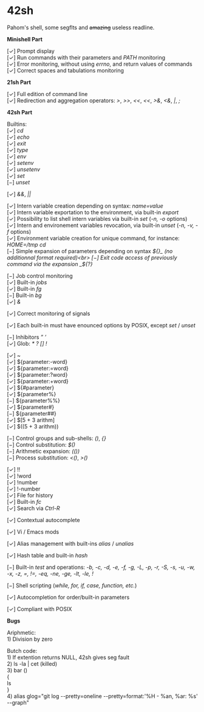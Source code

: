 # 42sh
Pahom's shell, some segflts and ~~amazing~~ useless readline.

**Minishell Part**

[✓] Prompt display<br>
[✓] Run commands with their parameters and _PATH_ monitoring<br>
[✓] Error monitoring, without using _errno_, and return values of commands<br>
[✓] Correct spaces and tabulations monitoring<br>

**21sh Part**

[✓] Full edition of command line<br>
[✓] Redirection and aggregation operators: _\>_, _\>>_, _\<<_, _\<<_, _\>&_, _\<&_, _\|_, _\;_<br>

**42sh Part**

Builtins:<br>
[✓] _cd_<br>
[✓] _echo_<br>
[✓] _exit_<br>
[✓] _type_<br>
[✓] _env_<br>
[✓] _setenv_<br>
[✓] _unsetenv_<br>
[✓] _set_<br>
[−] _unset_<br>

[✓] _\&&_, _\||_<br>

[✓] Intern variable creation depending on syntax: _name=value_<br>
[✓] Intern variable exportation to the environment, via built-in _export_<br>
[✓] Possibility to list shell intern variables via built-in _set_ (_-n, -o_ options)<br>
[✓] Intern and environement variables revocation, via built-in _unset_ (_-n, -v, -f_ options)<br>
[✓] Environment variable creation for unique command, for instance: _HOME=/tmp cd_<br>
[−] Simple expansion of parameters depending on syntax _${}_ (no additionnal format required)<br>
[−] Exit code access of previously command via the expansion _${?}_<br>

[−] Job control monitoring<br>
[✓] Built-in _jobs_<br>
[✓] Built-in _fg_<br>
[−] Built-in _bg_<br>
[✓] _&_<br>

[✓] Correct monitoring of signals<br>

[✓] Each built-in must have enounced options by POSIX, except _set_ / _unset_<br>

[−] Inhibitors _” ’_<br>
[✓] Glob: _* ? [] !_<br>

[✓] ~<br>
[✓] ${parameter:-word}<br>
[✓] ${parameter:=word}<br>
[✓] ${parameter:?word}<br>
[✓] ${parameter:+word}<br>
[✓] ${#parameter}<br>
[✓] ${parameter%}<br>
[−] ${parameter%%}<br>
[✓] ${parameter#}<br>
[−] ${parameter##}<br>
[✓] $[5 + 3 arithm]<br>
[✓] $((5 + 3 arithm))<br>

[−] Control groups and sub-shells: _()_, _{}_<br>
[−] Control substitution: _$()_<br>
[−] Arithmetic expansion: _(())_<br>
[−] Process substitution: _<()_, _>()_<br>

[✓] !!<br>
[✓] !word<br>
[✓] !number<br>
[✓] !-number<br>
[✓] File for history<br>
[✓] Built-in _fc_<br>
[✓] Search via _Ctrl-R_<br>

[✓] Contextual autocomplete<br>

[✓] Vi / Emacs mods<br>

[✓] Alias management with built-ins _alias_ / _unalias_<br>

[✓] Hash table and built-in _hash_<br>

[−] Built-in _test_ and operations: _-b, -c, -d, -e, -f, -g, -L, -p, -r, -S, -s, -u, -w, -x, -z, =, !=, -eq, -ne, -ge, -lt, -le, !_<br>

[−] Shell scripting (_while, for, if, case, function, etc._)<br>

[✓] Autocompletion for order/built-in parameters<br>

[✓] Compliant with POSIX<br>

**Bugs**

Ariphmetic:<br>
    1) Division by zero<br>

Butch code:<br>
    1) If extention returns NULL, 42sh gives seg fault<br>
    2) ls -la | cet (killed)<br>
    3) bar ()<br>
    {<br>
        ls<br>
    }<br>
    4) alias glog="git log --pretty=oneline --pretty=format:'%H - %an, %ar: %s' --graph"<br>
